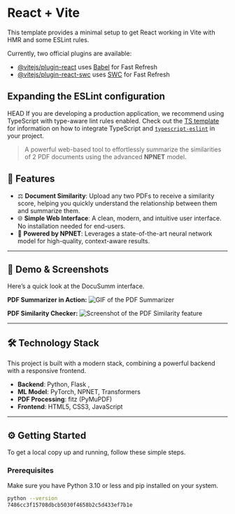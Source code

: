 # React + Vite

This template provides a minimal setup to get React working in Vite with HMR and some ESLint rules.

Currently, two official plugins are available:

- [@vitejs/plugin-react](https://github.com/vitejs/vite-plugin-react/blob/main/packages/plugin-react) uses [Babel](https://babeljs.io/) for Fast Refresh
- [@vitejs/plugin-react-swc](https://github.com/vitejs/vite-plugin-react/blob/main/packages/plugin-react-swc) uses [SWC](https://swc.rs/) for Fast Refresh

## Expanding the ESLint configuration

HEAD
If you are developing a production application, we recommend using TypeScript with type-aware lint rules enabled. Check out the [TS template](https://github.com/vitejs/vite/tree/main/packages/create-vite/template-react-ts) for information on how to integrate TypeScript and [`typescript-eslint`](https://typescript-eslint.io) in your project.

> A powerful web-based tool to effortlessly summarize the similarities of 2 PDF documents using the advanced **NPNET** model.

## 🚀 Features
-   ⚖️ **Document Similarity**: Upload any two PDFs to receive a similarity score, helping you quickly understand the relationship between them and summarize them.
-   🌐 **Simple Web Interface**: A clean, modern, and intuitive user interface. No installation needed for end-users.
-   🧠 **Powered by NPNET**: Leverages a state-of-the-art neural network model for high-quality, context-aware results.

---

## 📸 Demo & Screenshots

Here’s a quick look at the DocuSumm interface.

**PDF Summarizer in Action:**
![GIF of the PDF Summarizer](https://placehold.co/700x400/333/FFFFFF/gif?text=Summarizer+Demo+GIF)

**PDF Similarity Checker:**
![Screenshot of the PDF Similarity feature](https://placehold.co/700x400/555/FFFFFF/png?text=Similarity+Checker+Screenshot)

---

## 🛠️ Technology Stack

This project is built with a modern stack, combining a powerful backend with a responsive frontend.

-   **Backend**: Python, Flask , 
-   **ML Model**: PyTorch, NPNET, Transformers
-   **PDF Processing**: fitz (PyMuPDF) 
-   **Frontend**: HTML5, CSS3, JavaScript 

---

## ⚙️ Getting Started

To get a local copy up and running, follow these simple steps.

### Prerequisites

Make sure you have Python 3.10 or less and pip installed on your system.

```sh
python --version
7486cc3f15708dbcb5030f4658b2c5d433ef7b1e
